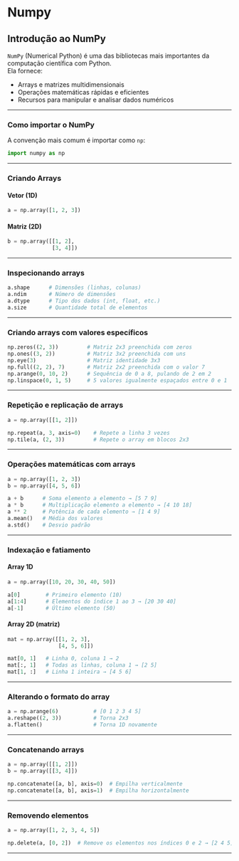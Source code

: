 # Numpy

## Introdução ao NumPy

`NumPy` (Numerical Python) é uma das bibliotecas mais importantes da computação científica com Python.\
Ela fornece:

* Arrays e matrizes multidimensionais
* Operações matemáticas rápidas e eficientes
* Recursos para manipular e analisar dados numéricos

***

### Como importar o NumPy

A convenção mais comum é importar como `np`:

```python
import numpy as np
```

***

### Criando Arrays

#### Vetor (1D)

```python
a = np.array([1, 2, 3])
```

#### Matriz (2D)

```python
b = np.array([[1, 2],
              [3, 4]])
```

***

### Inspecionando arrays

```python
a.shape      # Dimensões (linhas, colunas)
a.ndim       # Número de dimensões
a.dtype      # Tipo dos dados (int, float, etc.)
a.size       # Quantidade total de elementos
```

***

### Criando arrays com valores específicos

```python
np.zeros((2, 3))         # Matriz 2x3 preenchida com zeros
np.ones((3, 2))          # Matriz 3x2 preenchida com uns
np.eye(3)                # Matriz identidade 3x3
np.full((2, 2), 7)       # Matriz 2x2 preenchida com o valor 7
np.arange(0, 10, 2)      # Sequência de 0 a 8, pulando de 2 em 2
np.linspace(0, 1, 5)     # 5 valores igualmente espaçados entre 0 e 1
```

***

### Repetição e replicação de arrays

```python
a = np.array([[1, 2]])

np.repeat(a, 3, axis=0)    # Repete a linha 3 vezes
np.tile(a, (2, 3))         # Repete o array em blocos 2x3
```

***

### Operações matemáticas com arrays

```python
a = np.array([1, 2, 3])
b = np.array([4, 5, 6])

a + b      # Soma elemento a elemento → [5 7 9]
a * b      # Multiplicação elemento a elemento → [4 10 18]
a ** 2     # Potência de cada elemento → [1 4 9]
a.mean()   # Média dos valores
a.std()    # Desvio padrão
```

***

### Indexação e fatiamento

#### Array 1D

```python
a = np.array([10, 20, 30, 40, 50])

a[0]        # Primeiro elemento (10)
a[1:4]      # Elementos do índice 1 ao 3 → [20 30 40]
a[-1]       # Último elemento (50)
```

#### Array 2D (matriz)

```python
mat = np.array([[1, 2, 3],
                [4, 5, 6]])

mat[0, 1]   # Linha 0, coluna 1 → 2
mat[:, 1]   # Todas as linhas, coluna 1 → [2 5]
mat[1, :]   # Linha 1 inteira → [4 5 6]
```

***

### Alterando o formato do array

```python
a = np.arange(6)           # [0 1 2 3 4 5]
a.reshape((2, 3))          # Torna 2x3
a.flatten()                # Torna 1D novamente
```

***

### Concatenando arrays

```python
a = np.array([[1, 2]])
b = np.array([[3, 4]])

np.concatenate([a, b], axis=0)  # Empilha verticalmente
np.concatenate([a, b], axis=1)  # Empilha horizontalmente
```

***

### Removendo elementos

```python
a = np.array([1, 2, 3, 4, 5])

np.delete(a, [0, 2])  # Remove os elementos nos índices 0 e 2 → [2 4 5]
```

***
